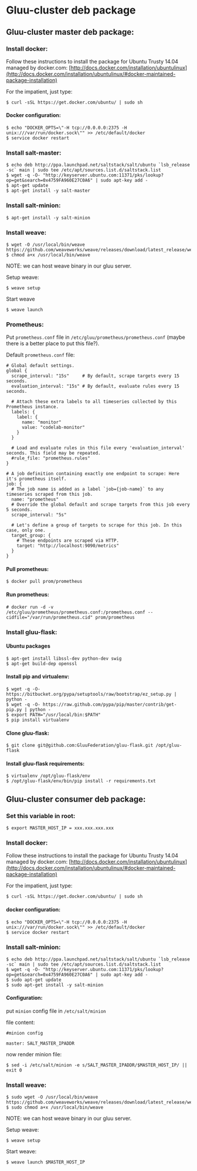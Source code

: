 # Gluu-cluster deb package

## Gluu-cluster master deb package:

### Install docker:

Follow these instructions to install the package for Ubuntu Trusty 14.04 managed by docker.com:
[http://docs.docker.com/installation/ubuntulinux](http://docs.docker.com/installation/ubuntulinux/#docker-maintained-package-installation)

For the impatient, just type:

```
$ curl -sSL https://get.docker.com/ubuntu/ | sudo sh
```

#### Docker configuration:

```
$ echo "DOCKER_OPTS=\"-H tcp://0.0.0.0:2375 -H unix:///var/run/docker.sock\"" >> /etc/default/docker
$ service docker restart
```

### Install salt-master:

```
$ echo deb http://ppa.launchpad.net/saltstack/salt/ubuntu `lsb_release -sc` main | sudo tee /etc/apt/sources.list.d/saltstack.list
$ wget -q -O- "http://keyserver.ubuntu.com:11371/pks/lookup?op=get&search=0x4759FA960E27C0A6" | sudo apt-key add -
$ apt-get update
$ apt-get install -y salt-master
```

### Install salt-minion:

```
$ apt-get install -y salt-minion
```

### Install weave:

```
$ wget -O /usr/local/bin/weave https://github.com/weaveworks/weave/releases/download/latest_release/weave
$ chmod a+x /usr/local/bin/weave
```

NOTE: we can host weave binary in our gluu server.

Setup weave:

```
$ weave setup
```

Start weave

```
$ weave launch
```

### Prometheus:

Put `prometheus.conf` file in `/etc/gluu/prometheus/prometheus.conf`
(maybe there is a better place to put this file?).

Default `prometheus.conf` file:

```
# Global default settings.
global {
  scrape_interval: "15s"     # By default, scrape targets every 15 seconds.
  evaluation_interval: "15s" # By default, evaluate rules every 15 seconds.

  # Attach these extra labels to all timeseries collected by this Prometheus instance.
  labels: {
    label: {
      name: "monitor"
      value: "codelab-monitor"
    }
  }

  # Load and evaluate rules in this file every 'evaluation_interval' seconds. This field may be repeated.
  #rule_file: "prometheus.rules"
}

# A job definition containing exactly one endpoint to scrape: Here it's prometheus itself.
job: {
  # The job name is added as a label `job={job-name}` to any timeseries scraped from this job.
  name: "prometheus"
  # Override the global default and scrape targets from this job every 5 seconds.
  scrape_interval: "5s"

  # Let's define a group of targets to scrape for this job. In this case, only one.
  target_group: {
    # These endpoints are scraped via HTTP.
    target: "http://localhost:9090/metrics"
  }
}
```

#### Pull prometheus:

```
$ docker pull prom/prometheus
```

#### Run prometheus:

```
# docker run -d -v /etc/gluu/prometheus/prometheus.conf:/prometheus.conf --cidfile="/var/run/prometheus.cid" prom/prometheus
```

### Install gluu-flask:

#### Ubuntu packages

```
$ apt-get install libssl-dev python-dev swig
$ apt-get build-dep openssl
```

#### Install pip and virtualenv:

```
$ wget -q -O- https://bitbucket.org/pypa/setuptools/raw/bootstrap/ez_setup.py | python -
$ wget -q -O- https://raw.github.com/pypa/pip/master/contrib/get-pip.py | python -
$ export PATH="/usr/local/bin:$PATH"
$ pip install virtualenv
```

#### Clone gluu-flask:

```
$ git clone git@github.com:GluuFederation/gluu-flask.git /opt/gluu-flask
```

#### Install gluu-flask requirements:

```
$ virtualenv /opt/gluu-flask/env
$ /opt/gluu-flask/env/bin/pip install -r requirements.txt
```

## Gluu-cluster consumer deb package:

### Set this variable in root:

```
$ export MASTER_HOST_IP = xxx.xxx.xxx.xxx
```

### Install docker:

Follow these instructions to install the package for Ubuntu Trusty 14.04 managed by docker.com:
[http://docs.docker.com/installation/ubuntulinux](http://docs.docker.com/installation/ubuntulinux/#docker-maintained-package-installation)

For the impatient, just type:

```
$ curl -sSL https://get.docker.com/ubuntu/ | sudo sh
```

#### docker configuration:

```
$ echo "DOCKER_OPTS=\"-H tcp://0.0.0.0:2375 -H unix:///var/run/docker.sock\"" >> /etc/default/docker
$ service docker restart
```

### Install salt-minion:

```
$ echo deb http://ppa.launchpad.net/saltstack/salt/ubuntu `lsb_release -sc` main | sudo tee /etc/apt/sources.list.d/saltstack.list
$ wget -q -O- "http://keyserver.ubuntu.com:11371/pks/lookup?op=get&search=0x4759FA960E27C0A6" | sudo apt-key add -
$ sudo apt-get update
$ sudo apt-get install -y salt-minion
```

#### Configuration:

put `minion` config file in `/etc/salt/minion`

file content:

```
#minion config

master: SALT_MASTER_IPADDR
```

now render minion file:

```
$ sed -i /etc/salt/minion -e s/SALT_MASTER_IPADDR/$MASTER_HOST_IP/ || exit 0
```

### Install weave:

```
$ sudo wget -O /usr/local/bin/weave https://github.com/weaveworks/weave/releases/download/latest_release/weave
$ sudo chmod a+x /usr/local/bin/weave
```

NOTE: we can host weave binary in our gluu server.

Setup weave:

```
$ weave setup
```

Start weave:

```
$ weave launch $MASTER_HOST_IP
```
